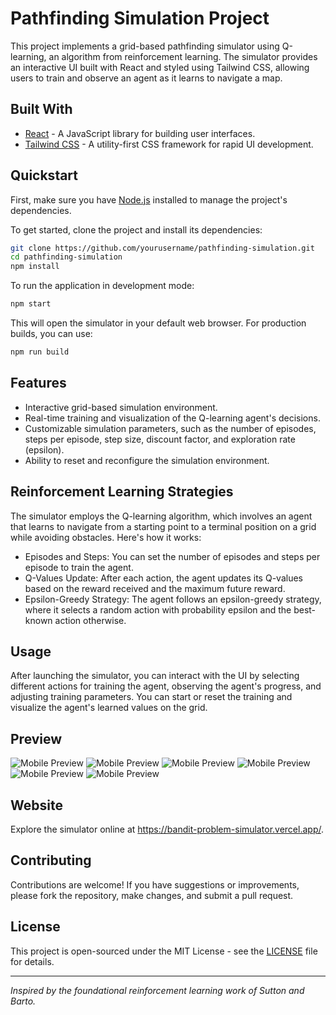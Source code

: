 # Pathfinding Simulation Project

This project implements a grid-based pathfinding simulator using Q-learning, an algorithm from reinforcement learning. The simulator provides an interactive UI built with React and styled using Tailwind CSS, allowing users to train and observe an agent as it learns to navigate a map.

## Built With

- [React](https://reactjs.org/) - A JavaScript library for building user interfaces.
- [Tailwind CSS](https://tailwindcss.com/) - A utility-first CSS framework for rapid UI development.

## Quickstart

First, make sure you have [Node.js](https://nodejs.org/) installed to manage the project's dependencies.

To get started, clone the project and install its dependencies:

```sh
git clone https://github.com/yourusername/pathfinding-simulation.git
cd pathfinding-simulation
npm install
```

To run the application in development mode:

```sh
npm start
```

This will open the simulator in your default web browser. For production builds, you can use:

```sh
npm run build
```

## Features
- Interactive grid-based simulation environment.
- Real-time training and visualization of the Q-learning agent's decisions.
- Customizable simulation parameters, such as the number of episodes, steps per episode, step size, discount factor, and exploration rate (epsilon).
- Ability to reset and reconfigure the simulation environment.

## Reinforcement Learning Strategies
The simulator employs the Q-learning algorithm, which involves an agent that learns to navigate from a starting point to a terminal position on a grid while avoiding obstacles. Here's how it works:

- Episodes and Steps: You can set the number of episodes and steps per episode to train the agent.
- Q-Values Update: After each action, the agent updates its Q-values based on the reward received and the maximum future reward.
- Epsilon-Greedy Strategy: The agent follows an epsilon-greedy strategy, where it selects a random action with probability epsilon and the best-known action otherwise.

## Usage
After launching the simulator, you can interact with the UI by selecting different actions for training the agent, observing the agent's progress, and adjusting training parameters. You can start or reset the training and visualize the agent's learned values on the grid.

## Preview

![Mobile Preview](https://i.imgur.com/U1x4pzh.png)
![Mobile Preview](https://i.imgur.com/Gk7N3An.png)
![Mobile Preview](https://i.imgur.com/HGxkta9.png)
![Mobile Preview](https://i.imgur.com/B9lSGRi.png)
![Mobile Preview](hhttps://i.imgur.com/e4Z7LTu.png)
![Mobile Preview](https://i.imgur.com/lygRAS2.png)

## Website
Explore the simulator online at https://bandit-problem-simulator.vercel.app/.

## Contributing
Contributions are welcome! If you have suggestions or improvements, please fork the repository, make changes, and submit a pull request.

## License
This project is open-sourced under the MIT License - see the [LICENSE](LICENSE.md) file for details.

---

*Inspired by the foundational reinforcement learning work of Sutton and Barto.*

